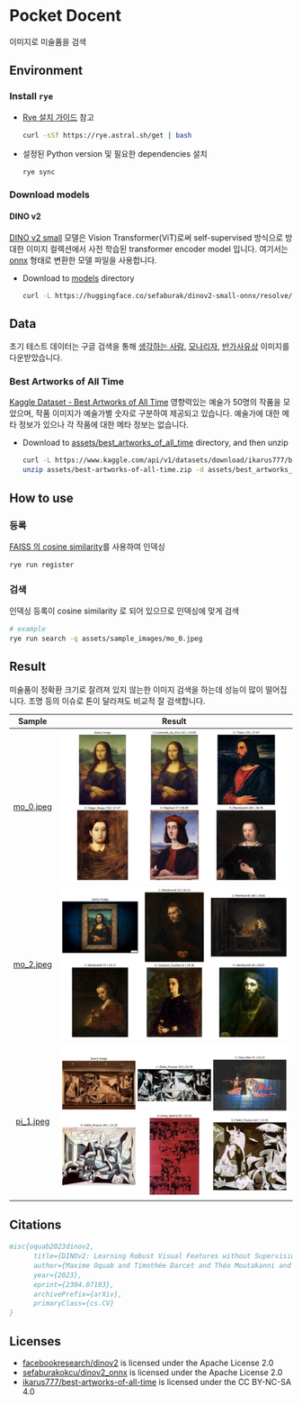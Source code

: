 # Pocket Docent

이미지로 미술품을 검색

## Environment

### Install `rye`

- [Rye 설치 가이드](https://rye.astral.sh/guide/installation/) 참고

    ```bash
    curl -sSf https://rye.astral.sh/get | bash
    ```

- 설정된 Python version 및 필요한 dependencies 설치

    ```bash
    rye sync
    ```

### Download models

#### DINO v2

[DINO v2 small](https://huggingface.co/facebook/dinov2-small) 모델은 Vision Transformer(ViT)로써 self-supervised 방식으로 방대한 이미지 컬렉션에서 사전 학습된 transformer encoder model 입니다. 여기서는 [onnx](https://huggingface.co/sefaburak/dinov2-small-onnx) 형태로 변환한 모델 파일을 사용합니다.

- Download to [models](./models) directory

    ```bash
    curl -L https://huggingface.co/sefaburak/dinov2-small-onnx/resolve/main/dinov2_vits14.onnx -o models/dinov2_vits14.onnx
    ```

## Data

초기 테스트 데이터는 구글 검색을 통해 [생각하는 사람](https://ko.wikipedia.org/wiki/%EC%83%9D%EA%B0%81%ED%95%98%EB%8A%94_%EC%82%AC%EB%9E%8C), [모나리자](https://ko.wikipedia.org/wiki/%EB%AA%A8%EB%82%98%EB%A6%AC%EC%9E%90), [반가사유상](https://ko.wikipedia.org/wiki/%EB%B0%98%EA%B0%80%EC%82%AC%EC%9C%A0%EC%83%81) 이미지를 다운받았습니다.

### Best Artworks of All Time

[Kaggle Dataset - Best Artworks of All Time](https://www.kaggle.com/datasets/ikarus777/best-artworks-of-all-time/) 영향력있는 예술가 50명의 작품을 모았으며, 작품 이미지가 예술가별 숫자로 구분하여 제공되고 있습니다. 예술가에 대한 메타 정보가 있으나 각 작품에 대한 메타 정보는 없습니다.

- Download to [assets/best_artworks_of_all_time](./assets/best_artworks_of_all_time) directory, and then unzip

    ```bash
    curl -L https://www.kaggle.com/api/v1/datasets/download/ikarus777/best-artworks-of-all-time -o assets/best-artworks-of-all-time.zip && \
    unzip assets/best-artworks-of-all-time.zip -d assets/best_artworks_of_all_time
    ```

## How to use

### 등록

[FAISS 의 cosine similarity](https://github.com/facebookresearch/faiss/wiki/Faiss-indexes)를 사용하여 인덱싱

```bash
rye run register
```

### 검색

인덱싱 등록이 cosine similarity 로 되어 있으므로 인덱싱에 맞게 검색

```bash
# example
rye run search -q assets/sample_images/mo_0.jpeg
```

## Result

미술품이 정확환 크기로 잘려져 있지 않는한 이미지 검색을 하는데 성능이 많이 떨어집니다. 조명 등의 이슈로 톤이 달라져도 비교적 잘 검색합니다.

| Sample | Result |
|:------:|:------:|
| [mo_0.jpeg](./assets/sample_images/mo_0.jpeg) | ![result_mo_0](./assets/docs/result_mo_0.jpg) |
| [mo_2.jpeg](./assets/sample_images/mo_2.jpeg) | ![result_mo_2](./assets/docs/result_mo_2.jpg) |
| [pi_1.jpeg](./assets/sample_images/pi_1.jpeg) | ![result_mo_0](./assets/docs/result_pi_1.jpg) |

## Citations

```bibtex
misc{oquab2023dinov2,
      title={DINOv2: Learning Robust Visual Features without Supervision},
      author={Maxime Oquab and Timothée Darcet and Théo Moutakanni and Huy Vo and Marc Szafraniec and Vasil Khalidov and Pierre Fernandez and Daniel Haziza and Francisco Massa and Alaaeldin El-Nouby and Mahmoud Assran and Nicolas Ballas and Wojciech Galuba and Russell Howes and Po-Yao Huang and Shang-Wen Li and Ishan Misra and Michael Rabbat and Vasu Sharma and Gabriel Synnaeve and Hu Xu and Hervé Jegou and Julien Mairal and Patrick Labatut and Armand Joulin and Piotr Bojanowski},
      year={2023},
      eprint={2304.07193},
      archivePrefix={arXiv},
      primaryClass={cs.CV}
}
```

## Licenses

- [facebookresearch/dinov2](https://github.com/facebookresearch/dinov2/blob/main/LICENSE) is licensed under the Apache License 2.0
- [sefaburakokcu/dinov2_onnx](https://github.com/sefaburakokcu/dinov2_onnx/blob/main/LICENSE) is licensed under the Apache License 2.0
- [ikarus777/best-artworks-of-all-time](https://creativecommons.org/licenses/by-nc-sa/4.0/) is licensed under the CC BY-NC-SA 4.0
